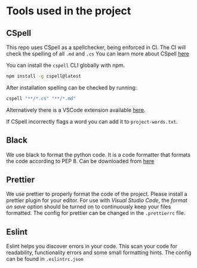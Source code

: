 # Tools used in the project

## CSpell

This repo uses CSpell as a spellchecker, being enforced in CI.
The CI will check the spelling of all `.md` and `.cs`
You can learn more about CSpell [here](https://cspell.org/docs/getting-started/)

You can install the `cspell` CLI globally with npm.

```bash
npm install -g cspell@latest
```

After installation spelling can be checked by running:

```bash
cspell "**/*.cs" "**/*.md"
```

Alternatively there is a VSCode extension available [here](https://marketplace.visualstudio.com/items?itemName=streetsidesoftware.code-spell-checker).

If CSpell incorrectly flags a word you can add it to `project-words.txt`.

## Black

We use black to format the python code. It is a code formatter that formats the code according to PEP 8.
Can be downloaded from [here](https://marketplace.visualstudio.com/items/?itemName=ms-python.black-formatter)

## Prettier

We use prettier to properly format the code of the project. Please install a prettier plugin for your editor.
For use with _Visual Studio Code_, the _format on save_ option should be turned on to continuously keep your files formatted.
The config for prettier can be changed in the `.prettierrc` file.

## Eslint

Eslint helps you discover errors in your code. This scan your code for readability, functionality errors and some small formatting hints.
The config can be found in `.eslintrc.json`
